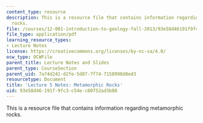 ```yaml
---
content_type: resource
description: This is a resource file that contains information regarding metamorphic
  rocks.
file: /courses/12-001-introduction-to-geology-fall-2013/93e58d46191f9fc3c54ec80752ad3b80_MIT12_001F13_Lec5Notes.pdf
file_type: application/pdf
learning_resource_types:
- Lecture Notes
license: https://creativecommons.org/licenses/by-nc-sa/4.0/
ocw_type: OCWFile
parent_title: Lecture Notes and Slides
parent_type: CourseSection
parent_uid: 7a74d241-d2fe-5d87-7f74-7158998d8ed3
resourcetype: Document
title: 'Lecture 5 Notes: Metamorphic Rocks'
uid: 93e58d46-191f-9fc3-c54e-c80752ad3b80
---
```

This is a resource file that contains information regarding metamorphic rocks.